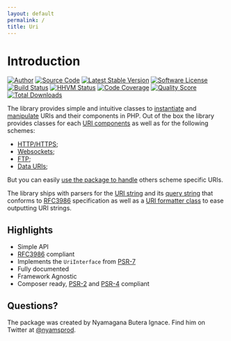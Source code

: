 ```yaml
---
layout: default
permalink: /
title: Uri
---
```


# Introduction

[![Author](http://img.shields.io/badge/author-@nyamsprod-blue.svg?style=flat-square)](https://twitter.com/nyamsprod)
[![Source Code](http://img.shields.io/badge/source-league/uri-blue.svg?style=flat-square)](https://github.com/thephpleague/uri)
[![Latest Stable Version](https://img.shields.io/github/release/thephpleague/uri.svg?style=flat-square)](https://packagist.org/packages/league/uri)
[![Software License](https://img.shields.io/badge/license-MIT-brightgreen.svg?style=flat-square)](LICENSE.md)<br>
[![Build Status](https://img.shields.io/travis/thephpleague/uri/master.svg?style=flat-square)](https://travis-ci.org/thephpleague/uri)
[![HHVM Status](https://img.shields.io/hhvm/league/uri.svg?style=flat-square)](http://hhvm.h4cc.de/package/league/uri)
[![Code Coverage](https://img.shields.io/scrutinizer/coverage/g/thephpleague/csv.svg?style=flat-square)](https://scrutinizer-ci.com/g/thephpleague/uri/?branch=master)
[![Quality Score](https://img.shields.io/scrutinizer/g/thephpleague/uri.svg?style=flat-square)](https://scrutinizer-ci.com/g/thephpleague/uri)
[![Total Downloads](https://img.shields.io/packagist/dt/league/uri.svg?style=flat-square)](https://packagist.org/packages/league/uri)

The library provides simple and intuitive classes to [instantiate](/4.0/uri/instantiation/) and [manipulate](/4.0/uri/manipulation/) URIs and their components in PHP. Out of the box the library provides classes for each [URI components](/4.0/components/overview/) as well as for the following schemes:

- [HTTP/HTTPS](/4.0/uri/schemes/http/);
- [Websockets](/4.0/uri/schemes/ws/);
- [FTP](/4.0/uri/schemes/ftp/);
- [Data URIs](/4.0/uri/schemes/data-uri/);

But you can easily [use the package to handle](/4.0/uri/extension/) others scheme specific URIs. 

The library ships with parsers for the [URI string](/4.0/services/uri-parser/) and its [query string](/4.0/services/query-parser/) that conforms to [RFC3986][] specification as well as a [URI formatter class](/4.0/services/formatter/) to ease outputting URI strings.

Highlights
------

- Simple API
- [RFC3986][] compliant
- Implements the `UriInterface` from [PSR-7][]
- Fully documented
- Framework Agnostic
- Composer ready, [PSR-2][] and [PSR-4][] compliant

## Questions?

The package was created by Nyamagana Butera Ignace. Find him on Twitter at [@nyamsprod][].

[PSR-2]: http://www.php-fig.org/psr/psr-2/
[PSR-4]: http://www.php-fig.org/psr/psr-4/
[PSR-7]: http://www.php-fig.org/psr/psr-7/
[RFC3986]: http://tools.ietf.org/html/rfc3986
[@nyamsprod]: https://twitter.com/nyamsprod